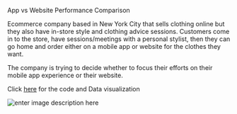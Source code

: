 App vs Website Performance Comparison

Ecommerce company based in New York City that sells clothing online but they also have in-store style and clothing advice sessions. Customers come in to the store, have sessions/meetings with a personal stylist, then they can go home and order either on a mobile app or website for the clothes they want.

The company is trying to decide whether to focus their efforts on their mobile app experience or their website. 

Click [here](https://github.com/PrajwalRLJagtap/Appp-vs-Website-/blob/main/App_vs_Website_Performance_Comparision.ipynb) for the code and Data visualization 
 

![enter image description here](https://www.thebudgetfashionista.com/wp-content/uploads/2017/02/Depositphotos_87895272_m-2015.jpg.webp)

